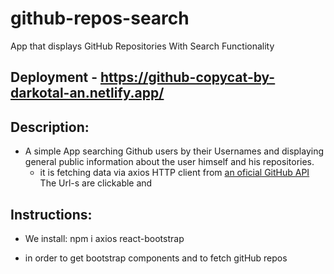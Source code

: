 # github-repos-search
App that displays GitHub Repositories With Search Functionality

## Deployment - https://github-copycat-by-darkotal-an.netlify.app/

## Description:
* A simple App searching Github users by their Usernames and displaying general public information about the user himself and his repositories.
  * it is fetching data via axios HTTP client from [an oficial GitHub API](https://docs.github.com/en/rest)
The Url-s are clickable and 

## Instructions: 


* We install: npm i axios react-bootstrap
- in order to get bootstrap components and to fetch gitHub repos
